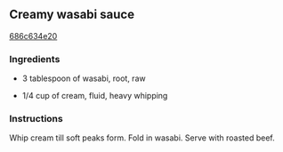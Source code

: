 ## Creamy wasabi sauce

[686c634e20](https://cookpad.com/us/recipes/486427-creamy-wasabi-sauce)

### Ingredients

 - 3 tablespoon of wasabi, root, raw

 - 1/4 cup of cream, fluid, heavy whipping

### Instructions

Whip cream till soft peaks form. Fold in wasabi. Serve with roasted beef.